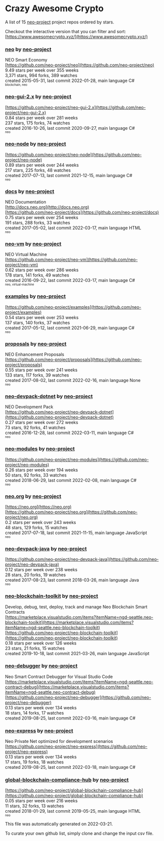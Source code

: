 # Crazy Awesome Crypto
A list of 15 [neo-project](https://github.com/neo-project) project repos ordered by stars.  

Checkout the interactive version that you can filter and sort: 
[https://www.awesomecrypto.xyz/](https://www.awesomecrypto.xyz/)  


### [neo](https://github.com/neo-project/neo) by [neo-project](https://github.com/neo-project)  
NEO Smart Economy  
[https://github.com/neo-project/neo](https://github.com/neo-project/neo)  
9.49 stars per week over 355 weeks  
3,371 stars, 994 forks, 389 watches  
created 2015-05-31, last commit 2022-01-28, main language C#  
<sub><sup>blockchain, neo</sup></sub>


### [neo-gui-2.x](https://github.com/neo-project/neo-gui-2.x) by [neo-project](https://github.com/neo-project)  
  
[https://github.com/neo-project/neo-gui-2.x](https://github.com/neo-project/neo-gui-2.x)  
0.84 stars per week over 281 weeks  
237 stars, 175 forks, 74 watches  
created 2016-10-26, last commit 2020-09-27, main language C#  
<sub><sup>neo</sup></sub>


### [neo-node](https://github.com/neo-project/neo-node) by [neo-project](https://github.com/neo-project)  
  
[https://github.com/neo-project/neo-node](https://github.com/neo-project/neo-node)  
0.89 stars per week over 244 weeks  
217 stars, 225 forks, 48 watches  
created 2017-07-13, last commit 2021-12-15, main language C#  
<sub><sup>neo</sup></sub>


### [docs](https://github.com/neo-project/docs) by [neo-project](https://github.com/neo-project)  
NEO Documentation  
[http://docs.neo.org](http://docs.neo.org)  
[https://github.com/neo-project/docs](https://github.com/neo-project/docs)  
0.75 stars per week over 254 weeks  
191 stars, 288 forks, 33 watches  
created 2017-05-02, last commit 2022-03-17, main language HTML  
<sub><sup>neo</sup></sub>


### [neo-vm](https://github.com/neo-project/neo-vm) by [neo-project](https://github.com/neo-project)  
NEO Virtual Machine  
[https://github.com/neo-project/neo-vm](https://github.com/neo-project/neo-vm)  
0.62 stars per week over 286 weeks  
178 stars, 141 forks, 49 watches  
created 2016-09-22, last commit 2022-03-17, main language C#  
<sub><sup>neo, virtual-machine</sup></sub>


### [examples](https://github.com/neo-project/examples) by [neo-project](https://github.com/neo-project)  
  
[https://github.com/neo-project/examples](https://github.com/neo-project/examples)  
0.54 stars per week over 253 weeks  
137 stars, 140 forks, 37 watches  
created 2017-05-12, last commit 2021-06-29, main language C#  
<sub><sup>neo</sup></sub>


### [proposals](https://github.com/neo-project/proposals) by [neo-project](https://github.com/neo-project)  
NEO Enhancement Proposals  
[https://github.com/neo-project/proposals](https://github.com/neo-project/proposals)  
0.55 stars per week over 241 weeks  
133 stars, 117 forks, 39 watches  
created 2017-08-02, last commit 2022-02-16, main language None  
<sub><sup>neo</sup></sub>


### [neo-devpack-dotnet](https://github.com/neo-project/neo-devpack-dotnet) by [neo-project](https://github.com/neo-project)  
NEO Development Pack  
[https://github.com/neo-project/neo-devpack-dotnet](https://github.com/neo-project/neo-devpack-dotnet)  
0.27 stars per week over 272 weeks  
73 stars, 92 forks, 41 watches  
created 2016-12-28, last commit 2022-03-11, main language C#  
<sub><sup>neo</sup></sub>


### [neo-modules](https://github.com/neo-project/neo-modules) by [neo-project](https://github.com/neo-project)  
  
[https://github.com/neo-project/neo-modules](https://github.com/neo-project/neo-modules)  
0.26 stars per week over 194 weeks  
50 stars, 92 forks, 33 watches  
created 2018-06-29, last commit 2022-02-08, main language C#  
<sub><sup>neo</sup></sub>


### [neo.org](https://github.com/neo-project/neo.org) by [neo-project](https://github.com/neo-project)  
  
[https://neo.org](https://neo.org)  
[https://github.com/neo-project/neo.org](https://github.com/neo-project/neo.org)  
0.2 stars per week over 243 weeks  
48 stars, 129 forks, 15 watches  
created 2017-07-18, last commit 2021-11-15, main language JavaScript  
<sub><sup>neo</sup></sub>


### [neo-devpack-java](https://github.com/neo-project/neo-devpack-java) by [neo-project](https://github.com/neo-project)  
  
[https://github.com/neo-project/neo-devpack-java](https://github.com/neo-project/neo-devpack-java)  
0.12 stars per week over 238 weeks  
28 stars, 20 forks, 19 watches  
created 2017-08-23, last commit 2018-03-26, main language Java  
<sub><sup>neo</sup></sub>


### [neo-blockchain-toolkit](https://github.com/neo-project/neo-blockchain-toolkit) by [neo-project](https://github.com/neo-project)  
Develop, debug, test, deploy, track and manage Neo Blockchain Smart Contracts  
[https://marketplace.visualstudio.com/items?itemName=ngd-seattle.neo-blockchain-toolkit](https://marketplace.visualstudio.com/items?itemName=ngd-seattle.neo-blockchain-toolkit)  
[https://github.com/neo-project/neo-blockchain-toolkit](https://github.com/neo-project/neo-blockchain-toolkit)  
0.18 stars per week over 126 weeks  
23 stars, 21 forks, 15 watches  
created 2019-10-18, last commit 2021-03-26, main language JavaScript  


### [neo-debugger](https://github.com/neo-project/neo-debugger) by [neo-project](https://github.com/neo-project)  
Neo Smart Contract Debugger for Visual Studio Code  
[https://marketplace.visualstudio.com/items?itemName=ngd-seattle.neo-contract-debug](https://marketplace.visualstudio.com/items?itemName=ngd-seattle.neo-contract-debug)  
[https://github.com/neo-project/neo-debugger](https://github.com/neo-project/neo-debugger)  
0.13 stars per week over 134 weeks  
18 stars, 14 forks, 17 watches  
created 2019-08-25, last commit 2022-03-16, main language C#  


### [neo-express](https://github.com/neo-project/neo-express) by [neo-project](https://github.com/neo-project)  
Neo Private Net optimized for development scenarios  
[https://github.com/neo-project/neo-express](https://github.com/neo-project/neo-express)  
0.13 stars per week over 134 weeks  
17 stars, 19 forks, 18 watches  
created 2019-08-25, last commit 2022-03-18, main language C#  


### [global-blockchain-compliance-hub](https://github.com/neo-project/global-blockchain-compliance-hub) by [neo-project](https://github.com/neo-project)  
  
[https://github.com/neo-project/global-blockchain-compliance-hub](https://github.com/neo-project/global-blockchain-compliance-hub)  
0.05 stars per week over 216 weeks  
11 stars, 32 forks, 13 watches  
created 2018-01-29, last commit 2019-05-25, main language HTML  
<sub><sup>neo</sup></sub>


This file was automatically generated on 2022-03-21.  

To curate your own github list, simply clone and change the input csv file.  